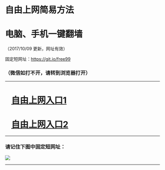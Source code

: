 ﻿# 自由上网简易方法

# 电脑、手机一键翻墙

（2017/10/09 更新，网址有效）

固定短网址：https://git.io/free99

### （微信如打不开，请转到浏览器打开）


***





# &nbsp;&nbsp; <a href="http://ft1260714682.fwq-tz-1001.info/fwqtz01.html?t=100900121659 " target="_blank">自由上网入口1</a>
# &nbsp;&nbsp; <a href="http://ft1110017833.fwq-tz-1002.info/fwqtz02.html?t=10090011789 " target="_blank">自由上网入口2</a>
***

### 请记住下图中固定短网址：

<img src="https://s3-us-west-2.amazonaws.com/fwq-1001/yjfq-20170905okok.png" /> 


***

